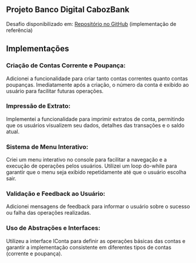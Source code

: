 ## Projeto Banco Digital CabozBank

Desafio disponibilizado em: [Repositório no GitHub](https://github.com/falvojr/lab-banco-digital-oo) (implementação de referência)

## Implementações

### Criação de Contas Corrente e Poupança:

Adicionei a funcionalidade para criar tanto contas correntes quanto contas poupanças.
Imediatamente após a criação, o número da conta é exibido ao usuário para facilitar futuras operações.

### Impressão de Extrato:

Implementei a funcionalidade para imprimir extratos de conta, permitindo que os usuários visualizem seu dados, detalhes das transações e o saldo atual.

### Sistema de Menu Interativo:

Criei um menu interativo no console para facilitar a navegação e a execução de operações pelos usuários.
Utilizei um loop do-while para garantir que o menu seja exibido repetidamente até que o usuário escolha sair.

### Validação e Feedback ao Usuário:

Adicionei mensagens de feedback para informar o usuário sobre o sucesso ou falha das operações realizadas.

### Uso de Abstrações e Interfaces:

Utilizeu a interface IConta para definir as operações básicas das contas e garantir a implementação consistente em diferentes tipos de contas (corrente e poupança).
